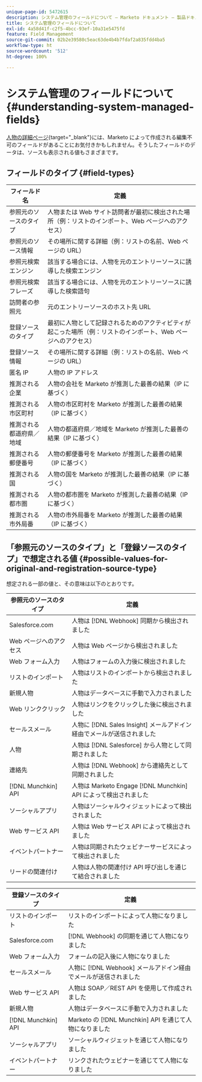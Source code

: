 ```yaml
---
unique-page-id: 5472615
description: システム管理のフィールドについて — Marketo ドキュメント — 製品ドキュメント
title: システム管理のフィールドについて
exl-id: 4a58d41f-c2f5-4bcc-93ef-10a31e5475fd
feature: Field Management
source-git-commit: 02b2e39580c5eac63de4b4b7fdaf2a835fdd4ba5
workflow-type: ht
source-wordcount: '512'
ht-degree: 100%

---
```


# システム管理のフィールドについて {#understanding-system-managed-fields}

[人物の詳細ページ](/help/marketo/product-docs/core-marketo-concepts/smart-lists-and-static-lists/managing-people-in-smart-lists/using-the-person-detail-page.md){target="_blank"}には、Marketo によって作成される編集不可のフィールドがあることにお気付きかもしれません。そうしたフィールドのデータは、ソースも表示される値もさまざまです。

## フィールドのタイプ {#field-types}

| **フィールド名** | **定義** |
|---|---|
| 参照元のソースのタイプ | 人物または Web サイト訪問者が最初に検出された場所（例：リストのインポート、Web ページへのアクセス） |
| 参照元のソース情報 | その場所に関する詳細（例：リストの名前、Web ページの URL） |
| 参照元検索エンジン | 該当する場合には、人物を元のエントリーソースに誘導した検索エンジン |
| 参照元検索フレーズ | 該当する場合には、人物を元のエントリーソースに誘導した検索語句 |
| 訪問者の参照元 | 元のエントリーソースのホスト先 URL |
| 登録ソースのタイプ | 最初に人物として記録されるためのアクティビティが起こった場所（例：リストのインポート、Web ページへのアクセス） |
| 登録ソース情報 | その場所に関する詳細（例：リストの名前、Web ページの URL） |
| 匿名 IP | 人物の IP アドレス |
| 推測される企業 | 人物の会社を Marketo が推測した最善の結果（IP に基づく） |
| 推測される市区町村 | 人物の市区町村を Marketo が推測した最善の結果（IP に基づく） |
| 推測される都道府県／地域 | 人物の都道府県／地域を Marketo が推測した最善の結果（IP に基づく） |
| 推測される郵便番号 | 人物の郵便番号を Marketo が推測した最善の結果（IP に基づく） |
| 推測される国 | 人物の国を Marketo が推測した最善の結果（IP に基づく） |
| 推測される都市圏 | 人物の都市圏を Marketo が推測した最善の結果（IP に基づく） |
| 推測される市外局番 | 人物の市外局番を Marketo が推測した最善の結果（IP に基づく） |

## 「参照元のソースのタイプ」と「登録ソースのタイプ」で想定される値 {#possible-values-for-original-and-registration-source-type}

想定される一部の値と、その意味は以下のとおりです。

| **参照元のソースのタイプ** | **定義** |
|---|---|
| Salesforce.com | 人物は [!DNL Webhook] 同期から検出されました |
| Web ページへのアクセス | 人物は Web ページから検出されました |
| Web フォーム入力 | 人物はフォームの入力後に検出されました |
| リストのインポート | 人物はリストのインポートから検出されました |
| 新規人物 | 人物はデータベースに手動で入力されました |
| Web リンククリック | 人物はリンクをクリックした後に検出されました |
| セールスメール | 人物に [!DNL Sales Insight] メールアドイン経由でメールが送信されました |
| 人物 | 人物は [!DNL Salesforce] から人物として同期されました |
| 連絡先 | 人物は [!DNL Webhook] から連絡先として同期されました |
| [!DNL Munchkin] API | 人物は Marketo Engage [!DNL Munchkin] API によって検出されました |
| ソーシャルアプリ | 人物はソーシャルウィジェットによって検出されました |
| Web サービス API | 人物は Web サービス API によって検出されました |
| イベントパートナー | 人物は同期されたウェビナーサービスによって検出されました |
| リードの関連付け | 人物は人物の関連付け API 呼び出しを通じて結合されました |

| **登録ソースのタイプ** | **定義** |
|---|---|
| リストのインポート | リストのインポートによって人物になりました |
| Salesforce.com | [!DNL Webhook] の同期を通じて人物になりました |
| Web フォーム入力 | フォームの記入後に人物になりました |
| セールスメール | 人物に [!DNL Webhook] メールアドイン経由でメールが送信されました |
| Web サービス API | 人物は SOAP／REST API を使用して作成されました |
| 新規人物 | 人物はデータベースに手動で入力されました |
| [!DNL Munchkin] API | Marketo の [!DNL Munchkin] API を通じて人物になりました |
| ソーシャルアプリ | ソーシャルウィジェットを通じて人物になりました |
| イベントパートナー | リンクされたウェビナーを通じてて人物になりました |
